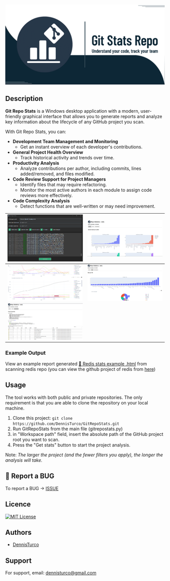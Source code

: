 ![logo](./imgs/banner.png)

## Description

**Git Repo Stats** is a Windows desktop application with a modern, user-friendly graphical interface that allows you to generate reports and analyze key information about the lifecycle of any GitHub project you scan.

With Git Repo Stats, you can:

- **Development Team Management and Monitoring**
  - Get an instant overview of each developer's contributions.
- **General Project Health Overview**
  - Track historical activity and trends over time.
- **Productivity Analysis**
  - Analyze contributions per author, including commits, lines added/removed, and files modified.
- **Code Review Support for Project Managers**
  - Identify files that may require refactoring.
  - Monitor the most active authors in each module to assign code reviews more effectively.
- **Code Complexity Analysis**
  - Detect functions that are well-written or may need improvement.

| ![image1](./docs/imgs/screenshot1.png) | ![image2](./docs/imgs/screenshot2.png) |
| ------------------------ | ------------------------ |
| ![image3](./docs/imgs/screenshot3.png) | ![image4](./docs/imgs/screenshot4.png) |
| ![image5](./docs/imgs/screenshot5.png) |  |

### Example Output

View an example report generated [📄 Redis stats example .html](./docs/redis_stats_example.html) from scanning redis repo (you can view the github project of redis from [here](https://github.com/redis/redis))

## Usage

The tool works with both public and private repositories.
The only requirement is that you are able to clone the repository on your local machine.

1. Clone this project: `git clone https://github.com/DennisTurco/GitRepoStats.git`
2. Run GitRepoStats from the main file (gitrepostats.py)
3. in "Workspace path" field, insert the absolute path of the GitHub project root you want to scan.
4. Press the "Get stats" button to start the project analysis.

Note: *The larger the project (and the fewer filters you apply), the longer the analysis will take.*

## 🐛 Report a BUG

To report a BUG -> [ISSUE](https://github.com/DennisTurco/GitRepoStats/issues)

## Licence

[![MIT License](https://img.shields.io/badge/License-MIT-green.svg)](https://choosealicense.com/licenses/mit/)

## Authors

- [DennisTurco](https://www.github.com/DennisTurco)

## Support

For support, email: [dennisturco@gmail.com](dennisturco@gmail.com)
